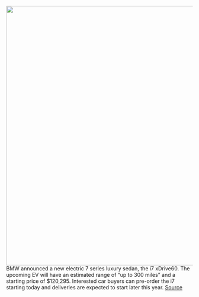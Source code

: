 <img src='https://cdn.vox-cdn.com/thumbor/X57QpLHWEetGh8loC_EkGfKw_zY=/0x0:4961x3307/1200x800/filters:focal(2085x1258:2877x2050)/cdn.vox-cdn.com/uploads/chorus_image/image/70770514/P90458174_The_new_BMW_i7_xDrive60._European_model_shown.0.jpg' width='700px' /><br/>
BMW announced a new electric 7 series luxury sedan, the i7 xDrive60. The upcoming EV will have an estimated range of “up to 300 miles” and a starting price of $120,295. Interested car buyers can pre-order the i7 starting today and deliveries are expected to start later this year.
<a href='https://www.theverge.com/2022/4/20/23032951/bmw-i7-electric-sedan-announce-specs-price'> Source <a/>